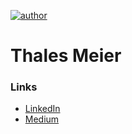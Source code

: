 [![author](https://img.shields.io/badge/author-thalestmm-red.svg)](https://www.linkedin.com/in/thales-m-meier-44593b17b)

# Thales Meier

### Links
* [LinkedIn](https://bit.ly/3EJvzGD)
* [Medium](https://bit.ly/3ErtHBf)

<!--
### Articles

* **Analyzing Airbnb data from Madrid:** https://bit.ly/3qtrT5H
* **Early Detecting Credit Card Frauds:** https://bit.ly/33002SH
--->

<!---
thalestmm/thalestmm is a ✨ special ✨ repository because its `README.md` (this file) appears on your GitHub profile.
You can click the Preview link to take a look at your changes.
--->
